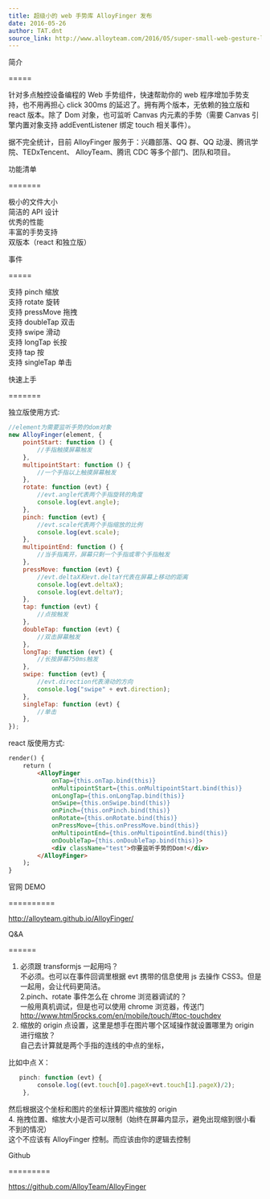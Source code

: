 ```yaml
---
title: 超级小的 web 手势库 AlloyFinger 发布
date: 2016-05-26
author: TAT.dnt
source_link: http://www.alloyteam.com/2016/05/super-small-web-gesture-library-alloyfinger-released/
---
```


<!-- {% raw %} - for jekyll -->

简介  

=====

针对多点触控设备编程的 Web 手势组件，快速帮助你的 web 程序增加手势支持，也不用再担心 click 300ms 的延迟了。拥有两个版本，无依赖的独立版和 react 版本。除了 Dom 对象，也可监听 Canvas 内元素的手势（需要 Canvas 引擎内置对象支持 addEventListener 绑定 touch 相关事件）。

据不完全统计，目前 AlloyFinger 服务于：兴趣部落、QQ 群、QQ 动漫、腾讯学院、TEDxTencent、 AlloyTeam、腾讯 CDC 等多个部门、团队和项目。

功能清单  

=======

极小的文件大小  
简洁的 API 设计  
优秀的性能  
丰富的手势支持  
双版本（react 和独立版）

事件  

=====

支持 pinch 缩放  
支持 rotate 旋转  
支持 pressMove 拖拽  
支持 doubleTap 双击  
支持 swipe 滑动  
支持 longTap 长按  
支持 tap 按  
支持 singleTap 单击

快速上手  

=======

独立版使用方式:

```javascript
//element为需要监听手势的dom对象
new AlloyFinger(element, {
    pointStart: function () {
        //手指触摸屏幕触发
    },
    multipointStart: function () {
        //一个手指以上触摸屏幕触发
    },
    rotate: function (evt) {
        //evt.angle代表两个手指旋转的角度
        console.log(evt.angle);
    },
    pinch: function (evt) {
        //evt.scale代表两个手指缩放的比例
        console.log(evt.scale);
    },
    multipointEnd: function () {
        //当手指离开，屏幕只剩一个手指或零个手指触发
    },
    pressMove: function (evt) {
        //evt.deltaX和evt.deltaY代表在屏幕上移动的距离
        console.log(evt.deltaX);
        console.log(evt.deltaY);
    },
    tap: function (evt) {
        //点按触发
    },
    doubleTap: function (evt) {
        //双击屏幕触发
    },
    longTap: function (evt) {
        //长按屏幕750ms触发
    },
    swipe: function (evt) {
        //evt.direction代表滑动的方向
        console.log("swipe" + evt.direction);
    },
    singleTap: function (evt) {
        //单击
    },
});
```

react 版使用方式:

```html
render() {
    return (
        <AlloyFinger
            onTap={this.onTap.bind(this)}
            onMultipointStart={this.onMultipointStart.bind(this)}
            onLongTap={this.onLongTap.bind(this)}
            onSwipe={this.onSwipe.bind(this)}
            onPinch={this.onPinch.bind(this)}
            onRotate={this.onRotate.bind(this)}
            onPressMove={this.onPressMove.bind(this)}
            onMultipointEnd={this.onMultipointEnd.bind(this)}
            onDoubleTap={this.onDoubleTap.bind(this)}>
            <div className="test">你要监听手势的Dom!</div>
        </AlloyFinger>
    );
}
```

官网 DEMO  

==========

<http://alloyteam.github.io/AlloyFinger/>

Q&A  

======

1. 必须跟 transformjs 一起用吗？  
不必须。也可以在事件回调里根据 evt 携带的信息使用 js 去操作 CSS3。但是一起用，会让代码更简洁。  
2.pinch、rotate 事件怎么在 chrome 浏览器调试的？  
一般用真机调试，但是也可以使用 chrome 浏览器，传送门 <http://www.html5rocks.com/en/mobile/touch/#toc-touchdev>  
3. 缩放的 origin 点设置，这里是想手在图片哪个区域操作就设置哪里为 origin 进行缩放？  
自己去计算就是两个手指的连线的中点的坐标，

比如中点 X：

```javascript
   pinch: function (evt) { 
        console.log((evt.touch[0].pageX+evt.touch[1].pageX)/2);
    },
```

然后根据这个坐标和图片的坐标计算图片缩放的 origin  
4. 拖拽位置、缩放大小是否可以限制（始终在屏幕内显示，避免出现缩到很小看不到的情况）  
这个不应该有 AlloyFinger 控制。而应该由你的逻辑去控制

Github  

=========

<https://github.com/AlloyTeam/AlloyFinger>

<!-- {% endraw %} - for jekyll -->